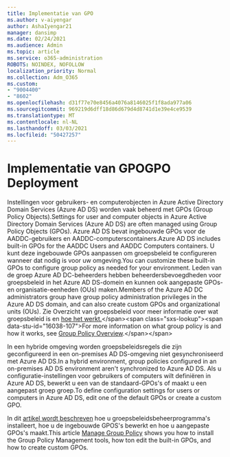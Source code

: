 ```yaml
---
title: Implementatie van GPO
ms.author: v-aiyengar
author: AshaIyengar21
manager: dansimp
ms.date: 02/24/2021
ms.audience: Admin
ms.topic: article
ms.service: o365-administration
ROBOTS: NOINDEX, NOFOLLOW
localization_priority: Normal
ms.collection: Adm_O365
ms.custom:
- "9004400"
- "8602"
ms.openlocfilehash: d31f77e70e8456a4076a8146025f1f8ada977a06
ms.sourcegitcommit: 969219d6dff18d86d679d4d8741d1e39e4ce9539
ms.translationtype: MT
ms.contentlocale: nl-NL
ms.lasthandoff: 03/03/2021
ms.locfileid: "50427257"
---
```

# <a name="gpo-deployment"></a><span data-ttu-id="16038-102">Implementatie van GPO</span><span class="sxs-lookup"><span data-stu-id="16038-102">GPO Deployment</span></span>

<span data-ttu-id="16038-103">Instellingen voor gebruikers- en computerobjecten in Azure Active Directory Domain Services (Azure AD DS) worden vaak beheerd met GPOs (Group Policy Objects).</span><span class="sxs-lookup"><span data-stu-id="16038-103">Settings for user and computer objects in Azure Active Directory Domain Services (Azure AD DS) are often managed using Group Policy Objects (GPOs).</span></span> <span data-ttu-id="16038-104">Azure AD DS bevat ingebouwde GPOs voor de AADDC-gebruikers en AADDC-computerscontainers.</span><span class="sxs-lookup"><span data-stu-id="16038-104">Azure AD DS includes built-in GPOs for the AADDC Users and AADDC Computers containers.</span></span> <span data-ttu-id="16038-105">U kunt deze ingebouwde GPOs aanpassen om groepsbeleid te configureren wanneer dat nodig is voor uw omgeving.</span><span class="sxs-lookup"><span data-stu-id="16038-105">You can customize these built-in GPOs to configure group policy as needed for your environment.</span></span> <span data-ttu-id="16038-106">Leden van de groep Azure AD DC-beheerders hebben beheerdersbevoegdheden voor groepsbeleid in het Azure AD DS-domein en kunnen ook aangepaste GPOs- en organisatie-eenheden (OUs) maken.</span><span class="sxs-lookup"><span data-stu-id="16038-106">Members of the Azure AD DC administrators group have group policy administration privileges in the Azure AD DS domain, and can also create custom GPOs and organizational units (OUs).</span></span> <span data-ttu-id="16038-107">Zie Overzicht van groepsbeleid voor meer informatie over wat groepsbeleid is en [hoe het werkt.](https://docs.microsoft.com/previous-versions/windows/it-pro/windows-server-2012-R2-and-2012/hh831791(v=ws.11))</span><span class="sxs-lookup"><span data-stu-id="16038-107">For more information on what group policy is and how it works, see [Group Policy Overview](https://docs.microsoft.com/previous-versions/windows/it-pro/windows-server-2012-R2-and-2012/hh831791(v=ws.11)).</span></span>

<span data-ttu-id="16038-108">In een hybride omgeving worden groepsbeleidsregels die zijn geconfigureerd in een on-premises AD DS-omgeving niet gesynchroniseerd met Azure AD DS.</span><span class="sxs-lookup"><span data-stu-id="16038-108">In a hybrid environment, group policies configured in an on-premises AD DS environment aren't synchronized to Azure AD DS.</span></span> <span data-ttu-id="16038-109">Als u configuratie-instellingen voor gebruikers of computers wilt definiëren in Azure AD DS, bewerkt u een van de standaard-GPOs's of maakt u een aangepast groep groep.</span><span class="sxs-lookup"><span data-stu-id="16038-109">To define configuration settings for users or computers in Azure AD DS, edit one of the default GPOs or create a custom GPO.</span></span>

<span data-ttu-id="16038-110">In dit [artikel wordt beschreven](https://docs.microsoft.com/azure/active-directory-domain-services/manage-group-policy) hoe u groepsbeleidsbeheerprogramma's installeert, hoe u de ingebouwde GPOS's bewerkt en hoe u aangepaste GPOs's maakt.</span><span class="sxs-lookup"><span data-stu-id="16038-110">This article [Manage Group Policy](https://docs.microsoft.com/azure/active-directory-domain-services/manage-group-policy) shows you how to install the Group Policy Management tools, how ton edit the built-in GPOs, and how to create custom GPOs.</span></span>
